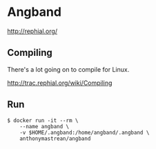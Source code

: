 # Angband

http://rephial.org/

## Compiling

There's a lot going on to compile for Linux.

http://trac.rephial.org/wiki/Compiling

## Run

```
$ docker run -it --rm \
    --name angband \
    -v $HOME/.angband:/home/angband/.angband \
    anthonymastrean/angband
```
